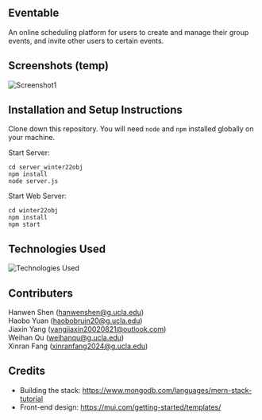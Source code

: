 ## Eventable

An online scheduling platform for users to create and manage their group events, and invite other users to certain events.  

## Screenshots (temp)

![Screenshot1](https://i.imgur.com/Rh6wEQa.jpg)


## Installation and Setup Instructions

Clone down this repository. You will need `node` and `npm` installed globally on your machine.  

Start Server:

```
cd server_winter22obj
npm install
node server.js
```  

Start Web Server:

```
cd winter22obj
npm install
npm start
```

## Technologies Used
![Technologies Used](https://i.imgur.com/81OVjKs.jpg?1)

## Contributers
Hanwen Shen (<hanwenshen@g.ucla.edu>)  
Haobo Yuan (<haobobruin20@g.ucla.edu>)  
Jiaxin Yang (<yangjiaxin20020821@outlook.com>)  
Weihan Qu (<weihanqu@g.ucla.edu>)  
Xinran Fang (<xinranfang2024@g.ucla.edu>)

## Credits
- Building the stack: https://www.mongodb.com/languages/mern-stack-tutorial
- Front-end design: https://mui.com/getting-started/templates/
